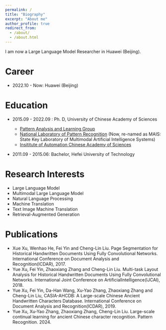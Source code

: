 ```yaml
---
permalink: /
title: "Biography"
excerpt: "About me"
author_profile: true
redirect_from: 
  - /about/
  - /about.html
---
```



I am now a Large Language Model Researcher in Huawei (Beijing).

# Career

- 2022.10 - Now: Huawei (Beijing)

Education
======

* 2015.09 - 2022.09 : Ph. D, University of Chinese Academy of Sciences
  * [Pattern Analysis and Learning Group](https://nlpr.ia.ac.cn/pal/People.html)
  * [National Laboratory of Pattern Recognition](http://ia.cas.cn/jgsz/kyxt/dmtrgzn/) (Now, re-named as MAIS: State Key Laboratory of Multimodal Artificial Intelligence Systems)
  * [Insititute of Automation Chinese Academy of Sciences](http://www.ia.cas.cn/)

* 2011.09 - 2015.06: Bachelor, Hefei University of Technology

Research Interests
======

* Large Language Model
* Multimodal Large Language Model
* Natural Language Processing
* Machine Translation
* Text Image Machine Translation
* Retrieval-Augmented Generation

Publications
======

* Xue Xu, Wenhao He, Fei Yin and Cheng-Lin Liu. Page Segmentation for Historical Handwritten Documents Using Fully
Convolutional Networks. International Conference on Document Analysis and Recognition(ICDAR), 2017.
* Yue Xu, Fei Yin, Zhaoxiang Zhang and Cheng-Lin Liu. Multi-task Layout Analysis for Historical Handwritten Documents
Using Fully Convolutional Networks. International Joint Conference on ArtificialIntelligence(IJCAI), 2018.
* Yue Xu, Fei Yin, Da-Han Wang, Xu-Yao Zhang, Zhaoxiang Zhang and Cheng-Lin Liu, CASIA-AHCDB: A Large-scale Chinese
Ancient Handwritten Characters Database. International Conference on Document Analysis and Recognition(ICDAR), 2019.
* Yue Xu, Xu-Yao Zhang, Zhaoxiang Zhang, Cheng-Lin Liu. Large-scale continual learning for ancient Chinese character recognition. Pattern Recognition. 2024.
